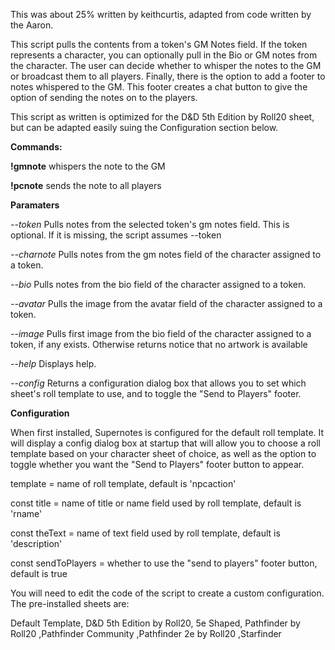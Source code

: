 This was about 25% written by keithcurtis, adapted from code written by the Aaron.

This script pulls the contents from a token's GM Notes field. If the token represents a character, you can optionally pull in the Bio or GM notes from the character. The user can decide whether to whisper the notes to the GM or broadcast them to all players. Finally, there is the option to add a footer to notes whispered to the GM. This footer creates a chat button to give the option of sending the notes on to the players.

This script as written is optimized for the D&D 5th Edition by Roll20 sheet, but can be adapted easily suing the Configuration section below.


**Commands:**

**!gmnote** whispers the note to the GM

**!pcnote** sends the note to all players


**Paramaters**

*--token* Pulls notes from the selected token's gm notes field. This is optional. If it is missing, the script assumes --token

*--charnote* Pulls notes from the gm notes field of the character assigned to a token.

*--bio* Pulls notes from the bio field of the character assigned to a token.

*--avatar* Pulls the image from the avatar field of the character assigned to a token.

*--image* Pulls first image from the bio field of the character assigned to a token, if any exists. Otherwise returns notice that no artwork is available

*--help* Displays help.

*--config* Returns a configuration dialog box that allows you to set which sheet's roll template to use, and to toggle the "Send to Players" footer.


**Configuration**

When first installed, Supernotes is configured for the default roll template. It will display a config dialog box at startup that will allow you to choose a roll template based on your character sheet of choice, as well as the option  to toggle whether you want the "Send to Players" footer button to appear.

template = name of roll template, default is 'npcaction'

const title = name of title or name field used by roll template, default is 'rname'

const theText = name of text field used by roll template, default is 'description'

const sendToPlayers = whether to use the "send to players" footer button, default is true


You will need to edit the code of the script to create a custom configuration. The pre-installed sheets are:

Default Template, D&D 5th Edition by Roll20, 5e Shaped, Pathfinder by Roll20 ,Pathfinder Community ,Pathfinder 2e by Roll20 ,Starfinder
